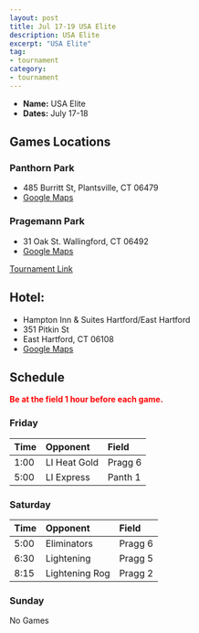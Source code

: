 ```yaml
---
layout: post
title: Jul 17-19 USA Elite
description: USA Elite
excerpt: "USA Elite"
tag:
- tournament
category:
- tournament
---
```

* **Name:** USA Elite
* **Dates:** July 17-18

## Games Locations
### **Panthorn Park**
* 485 Burritt St, Plantsville, CT 06479
* [Google Maps](https://goo.gl/maps/6YwPsAaRaTtFcKC17)

### **Pragemann Park**
* 31 Oak St. Wallingford, CT 06492
* [Google Maps](https://goo.gl/maps/e8Cy8nZuvtRxARj36)

[Tournament Link](http://www.usaeliteshowcases.com/)

## Hotel:
* Hampton Inn & Suites Hartford/East Hartford
* 351 Pitkin St
* East Hartford, CT 06108
* [Google Maps](https://goo.gl/maps/Si2JvMFhtZJ8awme6)
  
## Schedule
**<span style="color:red">Be at the field 1 hour before each game.</span>**

### Friday

| Time     | Opponent       | Field |
|:---      |:---            |:---   |
| 1:00      | LI Heat Gold  |Pragg 6 |
| 5:00      | LI Express  |Panth 1 |

### Saturday

| Time     | Opponent       | Field |
|:---      |:---            |:---   |
| 5:00      | Eliminators  |Pragg 6 |
| 6:30      | Lightening  |Pragg 5 |
| 8:15      | Lightening Rog  |Pragg 2    |

### Sunday

No Games
